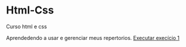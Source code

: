 # Html-Css
 Curso html e css

Aprendedendo a usar e gerenciar meus repertorios.
<a href="https://luis7269.github.io/Html-Css/Exerc%C3%ADcios/ex001/"> Executar execício 1